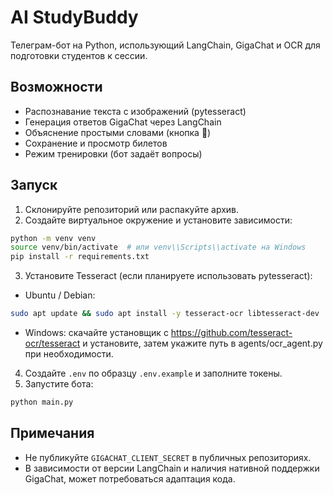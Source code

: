 # AI StudyBuddy

Телеграм-бот на Python, использующий LangChain, GigaChat и OCR для подготовки студентов к сессии.

## Возможности
- Распознавание текста с изображений (pytesseract)
- Генерация ответов GigaChat через LangChain
- Объяснение простыми словами (кнопка 📘)
- Сохранение и просмотр билетов
- Режим тренировки (бот задаёт вопросы)

## Запуск
1. Склонируйте репозиторий или распакуйте архив.
2. Создайте виртуальное окружение и установите зависимости:
```bash
python -m venv venv
source venv/bin/activate  # или venv\\Scripts\\activate на Windows
pip install -r requirements.txt
```
3. Установите Tesseract (если планируете использовать pytesseract):
- Ubuntu / Debian:
```bash
sudo apt update && sudo apt install -y tesseract-ocr libtesseract-dev
```
- Windows: скачайте установщик с https://github.com/tesseract-ocr/tesseract и установите, затем укажите путь в agents/ocr_agent.py при необходимости.
4. Создайте `.env` по образцу `.env.example` и заполните токены.
5. Запустите бота:
```bash
python main.py
```

## Примечания
- Не публикуйте `GIGACHAT_CLIENT_SECRET` в публичных репозиториях.
- В зависимости от версии LangChain и наличия нативной поддержки GigaChat, может потребоваться адаптация кода.
